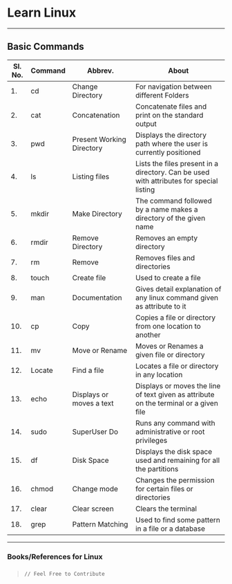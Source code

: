 # Learn Linux
<hr>

## Basic Commands



|Sl. No.|Command|Abbrev.|About|
|-|-|-|-|
|1.|cd|Change Directory|For navigation between different Folders |
|2.|cat|Concatenation|Concatenate files and print on the standard output |
|3.|pwd|Present Working Directory|Displays the directory path where the user is currently positioned |
|4.|ls|Listing files|Lists the files present in a directory. Can be used with attributes for special listing |
|5.|mkdir|Make Directory|The command followed by a name makes a directory of the given name |
|6.|rmdir|Remove Directory|Removes an empty directory |
|7.|rm|Remove|Removes files and directories |
|8.|touch|Create file|Used to create a file |
|9.|man|Documentation|Gives detail explanation of any linux command given as attribute to it |
|10.|cp|Copy|Copies a file or directory from one location to another |
|11.|mv|Move or Rename|Moves or Renames a given file or directory |
|12.|Locate|Find a file|Locates a file or directory in any location |
|13.|echo|Displays or moves a text|Displays or moves the line of text given as attribute on the terminal or a given file |
|14.|sudo|SuperUser Do|Runs any command with administrative or root privileges |
|15.|df|Disk Space|Displays the disk space used and remaining for all the partitions |
|16.|chmod|Change mode|Changes the permission for certain files or directories |
|17.|clear|Clear screen|Clears the terminal |
|18.|grep|Pattern Matching|Used to find some pattern in a file or a database |


<hr>

### Books/References for Linux

### 

> ```
> // Feel Free to Contribute
> ```
